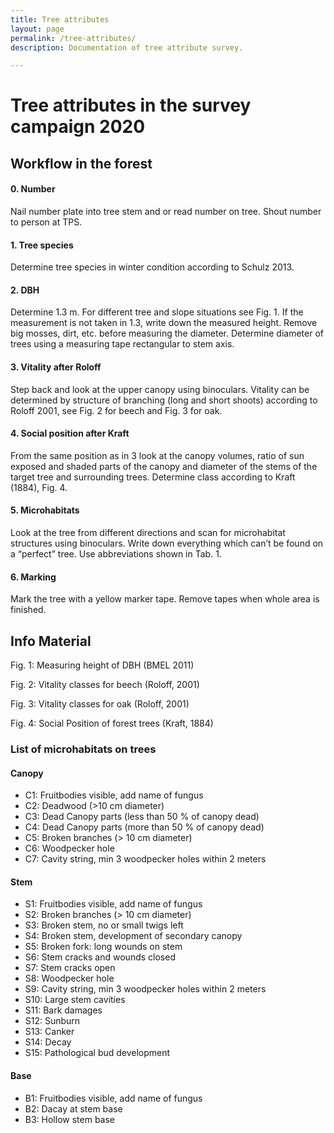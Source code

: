 ```yaml
---
title: Tree attributes 
layout: page
permalink: /tree-attributes/
description: Documentation of tree attribute survey.

---
```



# Tree attributes in the survey campaign 2020

## Workflow in the forest

#### 0. Number
Nail number plate into tree stem and or read number on tree. Shout number to person at TPS.

#### 1. Tree species
Determine tree species in winter condition according to Schulz 2013.

#### 2. DBH
Determine 1.3 m. For different tree and slope situations see Fig. 1. If the measurement is not taken in 1.3, write down the measured height. Remove big mosses, dirt, etc. before measuring the diameter. Determine diameter of trees using a measuring tape rectangular to stem axis.

#### 3. Vitality after Roloff
Step back and look at the upper canopy using binoculars. Vitality can be determined by structure of branching (long and short shoots) according to Roloff 2001, see Fig. 2 for beech and Fig. 3 for oak.

#### 4. Social position after Kraft 
From the same position as in 3 look at the canopy volumes, ratio of sun exposed and shaded parts of the canopy and diameter of the stems of the target tree and surrounding trees. Determine class according to Kraft (1884), Fig. 4.

#### 5. Microhabitats
Look at the tree from different directions and scan for microhabitat structures using binoculars. Write down everything which can’t be found on a “perfect” tree. Use abbreviations shown in Tab. 1.

#### 6. Marking
Mark the tree with a yellow marker tape. Remove tapes when whole area is finished.


## Info Material

 
Fig. 1: Measuring height of DBH (BMEL 2011) 
 
Fig. 2: Vitality classes for beech (Roloff, 2001)
 
Fig. 3: Vitality classes for oak (Roloff, 2001)

Fig. 4: Social Position of forest trees (Kraft, 1884)
 
### List of microhabitats on trees
#### Canopy

* C1: Fruitbodies visible, add name of fungus
* C2: Deadwood (>10 cm diameter)
* C3: Dead Canopy parts (less than 50 % of canopy dead)
* C4: Dead Canopy parts (more than 50 % of canopy dead)
* C5: Broken branches (> 10 cm diameter)
* C6: Woodpecker hole
* C7: Cavity string, min 3 woodpecker holes within 2 meters

#### Stem
* S1: Fruitbodies visible, add name of fungus
* S2: Broken branches (> 10 cm diameter)
* S3: Broken stem, no or small twigs left
* S4: Broken stem, development of secondary canopy
* S5: Broken fork: long wounds on stem
* S6: Stem cracks and wounds closed
* S7: Stem cracks open
* S8: Woodpecker hole
* S9: Cavity string, min 3 woodpecker holes within 2 meters
* S10: Large stem cavities
* S11: Bark damages 
* S12: Sunburn
* S13: Canker
* S14: Decay
* S15: Pathological bud development

#### Base
* B1: Fruitbodies visible, add name of fungus
* B2: Dacay at stem base
* B3: Hollow stem base


